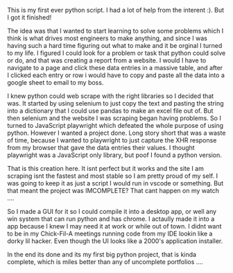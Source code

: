 This is my first ever python script. I had a lot of help from the interent :).
But I got it finished!

The idea was that I wanted to start learning to solve some problems which I think is what drives most engineers to make anything, and since I was having such a hard time figuring out what to make and it be orginal I turned to my life.
I figured I could look for a problem or task that python could solve or do, and that was creating a report from a website. I would I have to navigate to a page and click these data entries in a massive table, and after I clicked each entry or row
i would have to copy and paste all the data into a google sheet to email to my boss. 

I knew python could web scrape with the right libraries so I decided that was. It started by using selenium to just copy the text and pasting the string into a dictionary that I could use pandas to make an excel file out of.
But then selenium and the website I was scraping began having problems. So I turned to JavaScript playwright which defeated the whole purpose of using python. However I wanted a project done. Long story short that was a waste of time,
because I wanted to playwright to just capture the XHR response from my browser that gave the data entries their values. I thought playwright was a JavaScript only library, but poof I found a python version. 

That is this creation here. It isnt perfect but it works and the site I am scraping isnt the fastest and most stable so I am pretty proud of my self. I was going to keep it as just a script I would run in vscode or something. But that meant 
the project was IMCOMPLETE? That cant happen on my watch ....

So I made a GUI for it so I could compile it into a desktop app, or well any win system that can run python and has chrome.
I actaully made it into a app because I knew I may need it at work or while out of town. I didnt want to be in my Chick-Fil-A meetings running code from my IDE lookin like a dorky lil hacker.
Even though the UI looks like a 2000's application installer. 

In the end its done and its my first big python project, that is kinda complete, which is miles better than any of uncomplete portfolios ....
